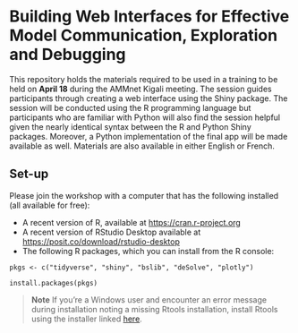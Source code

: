 # Building Web Interfaces for Effective Model Communication, Exploration and Debugging

This repository holds the materials required to be used in a training to be held on **April 18** during the AMMnet Kigali meeting. The session guides participants through creating a web interface using the Shiny package. The session will be conducted using the R programming language but participants who are familiar with Python will also find the session helpful given the nearly identical syntax between the R and Python Shiny packages. Moreover, a Python implementation of the final app will be made available as well. Materials are also available in either English or French.

## Set-up

Please join the workshop with a computer that has the following installed (all available for free):

-   A recent version of R, available at <https://cran.r-project.org>
-   A recent version of RStudio Desktop available at <https://posit.co/download/rstudio-desktop>
-   The following R packages, which you can install from the R console:

```         
pkgs <- c("tidyverse", "shiny", "bslib", "deSolve", "plotly")

install.packages(pkgs)
```

> **Note** If you’re a Windows user and encounter an error message during installation noting a missing Rtools installation, install Rtools using the installer linked [here](https://cran.r-project.org/bin/windows/Rtools).
